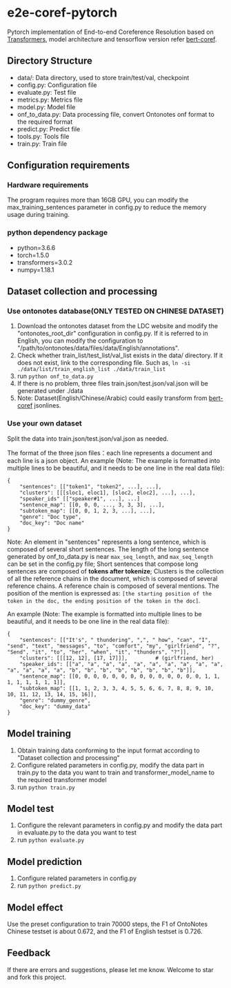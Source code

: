 # e2e-coref-pytorch

Pytorch implementation of End-to-end Coreference Resolution based on [Transformers](https://github.com/huggingface/transformers), model architecture and tensorflow version refer [bert-coref](https://github.com/mandarjoshi90/coref).


## Directory Structure

+ data/: Data directory, used to store train/test/val, checkpoint
+ config.py: Configuration file
+ evaluate.py: Test file
+ metrics.py: Metrics file
+ model.py: Model file
+ onf_to_data.py: Data processing file, convert Ontonotes onf format to the required format
+ predict.py: Predict file
+ tools.py: Tools file
+ train.py: Train file


## Configuration requirements

### Hardware requirements

The program requires more than 16GB GPU, you can modify the max_training_sentences parameter in config.py to reduce the memory usage during training.

### python dependency package

+ python=3.6.6
+ torch=1.5.0
+ transformers=3.0.2
+ numpy=1.18.1


## Dataset collection and processing

### Use ontonotes database(ONLY TESTED ON CHINESE DATASET)


1. Download the ontonotes dataset from the LDC website and modify the "ontonotes_root_dir" configuration in config.py. If it is referred to in English, you can modify the configuration to "/path/to/ontonotes/data/files/data/English/annotations".
2. Check whether train_list/test_list/val_list exists in the data/ directory. If it does not exist, link to the corresponding file. Such as, `ln -si ./data/list/train_english_list ./data/train_list`
3. run `python onf_to_data.py`
4. If there is no problem, three files train.json/test.json/val.json will be generated under ./data
5. Note: Dataset(English/Chinese/Arabic) could easily transform from [bert-coref](https://github.com/mandarjoshi90/coref) jsonlines.

### Use your own dataset

Split the data into train.json/test.json/val.json as needed.

The format of the three json files：each line represents a document and each line is a json object.
An example (Note: The example is formatted into multiple lines to be beautiful, and it needs to be one line in the real data file):

```
{
    "sentences": [["token1", "token2", ...], ...],
    "clusters": [[[sloc1, eloc1], [sloc2, eloc2], ...], ...],
    "speaker_ids" [["speaker#1", ...], ...]
    "sentence_map": [[0, 0, 0, ..., 3, 3, 3], ...],
    "subtoken_map": [[0, 0, 1, 2, 3, ...], ...],
    "genre": "Doc type",
    "doc_key": "Doc name"
}
```

Note: An element in "sentences" represents a long sentence, which is composed of several short sentences. 
The length of the long sentence generated by onf_to_data.py is near `max_seq_length`, and `max_seq_length` can be set in the config.py file; 
Short sentences that compose long sentences are composed of **tokens after tokenize**; 
Clusters is the collection of all the reference chains in the document, which is composed of several reference chains.
A reference chain is composed of several mentions. The position of the mention is expressed as: `[the starting position of the token in the doc, the ending position of the token in the doc]`.

An example (Note: The example is formatted into multiple lines to be beautiful, and it needs to be one line in the real data file):

```
{
    "sentences": [["It's", " thundering", ",", " how", "can", "I", "send", "text", "messages", "to", "comfort", "my", "girlfriend", "?", "Send", "it", "to", "her", "when", "it", "thunders", "?"]],
    "clusters": [[[12, 12], [17, 17]]],         # (girlfriend, her)
    "speaker_ids": [["a", "a", "a", "a", "a", "a", "a", "a", "a", "a", "a", "a", "a", "a", "b", "b", "b", "b", "b", "b", "b", "b"]],
    "sentence_map": [[0, 0, 0, 0, 0, 0, 0, 0, 0, 0, 0, 0, 0, 0, 1, 1, 1, 1, 1, 1, 1, 1]],
    "subtoken_map": [[1, 1, 2, 3, 3, 4, 5, 5, 6, 6, 7, 8, 8, 9, 10, 10, 11, 12, 13, 14, 15, 16]],
    "genre": "dummy_genre",
    "doc_key": "dummy_data"
}
```

## Model training

1. Obtain training data conforming to the input format according to "Dataset collection and processing"
2. Configure related parameters in config.py, modify the data part in train.py to the data you want to train and transformer_model_name to the required transformer model
3. run `python train.py`


## Model test

1. Configure the relevant parameters in config.py and modify the data part in evaluate.py to the data you want to test
2. run `python evaluate.py`


## Model prediction

1. Configure related parameters in config.py
2. run `python predict.py`


## Model effect

Use the preset configuration to train 70000 steps, the F1 of OntoNotes Chinese testset is about 0.672, and the F1 of English testset is 0.726.

## Feedback

If there are errors and suggestions, please let me know. Welcome to star and fork this project.
